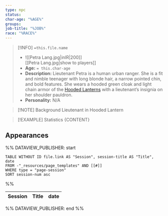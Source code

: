 ```yaml
---
type: npc
status: 
char-age: "%AGE%"
groups: 
job-title: "%JOB%"
race: "%RACE%"
---
```


>[!INFO] `=this.file.name`
>- ![[Petra Lang.jpg|inlR|200]]
<br/> [[Petra Lang.jpg|show to players]]
>- **Age:** `= this.char-age`
> - **Description:** Lieutenant Petra is a human urban ranger. She is a fit and nimble teenager with long blonde hair, a narrow pointed chin, and bold features. She wears a hooded green cloak and light chain armor of the [Hooded Lanterns](https://mrbissell.com/Factions/Hooded+Lanterns) with a lieutenant’s insignia on her shoulder pauldron.
> - **Personality:** N/A
 
 >[!NOTE] Background
Lieutenant in Hooded Lantern

 >[!EXAMPLE] Statistics
 > {CONTENT}

## Appearances

%% DATAVIEW_PUBLISHER: start
```dataview
TABLE WITHOUT ID file.link AS "Session", session-title AS "Title", date
FROM -"_resources/page_templates" AND [[#]]
WHERE type = "page-session"
SORT session-num asc
```
%%

| Session | Title | date |
| ------- | ----- | ---- |

%% DATAVIEW_PUBLISHER: end %%